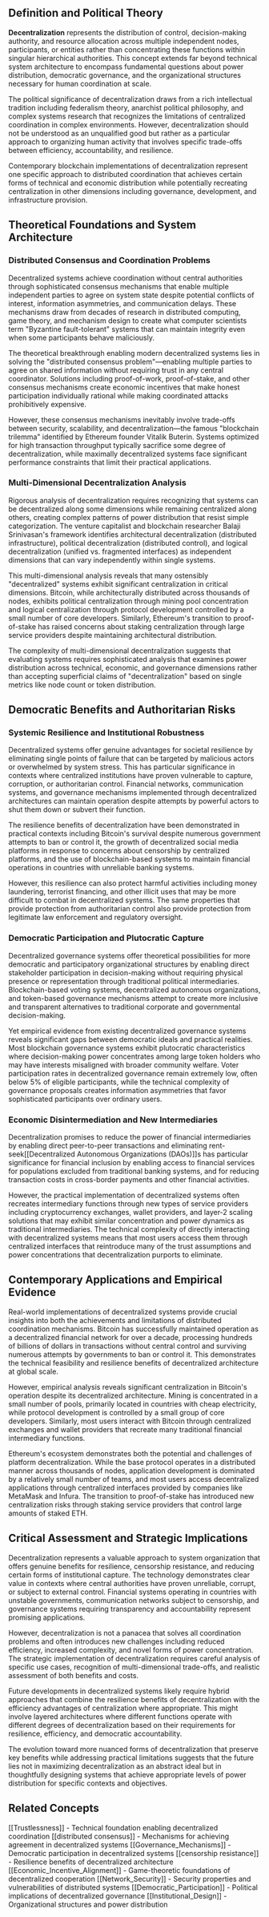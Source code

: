 
## Definition and Political Theory

**Decentralization** represents the distribution of control, decision-making authority, and resource allocation across multiple independent nodes, participants, or entities rather than concentrating these functions within singular hierarchical authorities. This concept extends far beyond technical system architecture to encompass fundamental questions about power distribution, democratic governance, and the organizational structures necessary for human coordination at scale.

The political significance of decentralization draws from a rich intellectual tradition including federalism theory, anarchist political philosophy, and complex systems research that recognizes the limitations of centralized coordination in complex environments. However, decentralization should not be understood as an unqualified good but rather as a particular approach to organizing human activity that involves specific trade-offs between efficiency, accountability, and resilience.

Contemporary blockchain implementations of decentralization represent one specific approach to distributed coordination that achieves certain forms of technical and economic distribution while potentially recreating centralization in other dimensions including governance, development, and infrastructure provision.

## Theoretical Foundations and System Architecture

### Distributed Consensus and Coordination Problems

Decentralized systems achieve coordination without central authorities through sophisticated consensus mechanisms that enable multiple independent parties to agree on system state despite potential conflicts of interest, information asymmetries, and communication delays. These mechanisms draw from decades of research in distributed computing, game theory, and mechanism design to create what computer scientists term "Byzantine fault-tolerant" systems that can maintain integrity even when some participants behave maliciously.

The theoretical breakthrough enabling modern decentralized systems lies in solving the "distributed consensus problem"—enabling multiple parties to agree on shared information without requiring trust in any central coordinator. Solutions including proof-of-work, proof-of-stake, and other consensus mechanisms create economic incentives that make honest participation individually rational while making coordinated attacks prohibitively expensive.

However, these consensus mechanisms inevitably involve trade-offs between security, scalability, and decentralization—the famous "blockchain trilemma" identified by Ethereum founder Vitalik Buterin. Systems optimized for high transaction throughput typically sacrifice some degree of decentralization, while maximally decentralized systems face significant performance constraints that limit their practical applications.

### Multi-Dimensional Decentralization Analysis

Rigorous analysis of decentralization requires recognizing that systems can be decentralized along some dimensions while remaining centralized along others, creating complex patterns of power distribution that resist simple categorization. The venture capitalist and blockchain researcher Balaji Srinivasan's framework identifies architectural decentralization (distributed infrastructure), political decentralization (distributed control), and logical decentralization (unified vs. fragmented interfaces) as independent dimensions that can vary independently within single systems.

This multi-dimensional analysis reveals that many ostensibly "decentralized" systems exhibit significant centralization in critical dimensions. Bitcoin, while architecturally distributed across thousands of nodes, exhibits political centralization through mining pool concentration and logical centralization through protocol development controlled by a small number of core developers. Similarly, Ethereum's transition to proof-of-stake has raised concerns about staking centralization through large service providers despite maintaining architectural distribution.

The complexity of multi-dimensional decentralization suggests that evaluating systems requires sophisticated analysis that examines power distribution across technical, economic, and governance dimensions rather than accepting superficial claims of "decentralization" based on single metrics like node count or token distribution.

## Democratic Benefits and Authoritarian Risks

### Systemic Resilience and Institutional Robustness

Decentralized systems offer genuine advantages for societal resilience by eliminating single points of failure that can be targeted by malicious actors or overwhelmed by system stress. This has particular significance in contexts where centralized institutions have proven vulnerable to capture, corruption, or authoritarian control. Financial networks, communication systems, and governance mechanisms implemented through decentralized architectures can maintain operation despite attempts by powerful actors to shut them down or subvert their function.

The resilience benefits of decentralization have been demonstrated in practical contexts including Bitcoin's survival despite numerous government attempts to ban or control it, the growth of decentralized social media platforms in response to concerns about censorship by centralized platforms, and the use of blockchain-based systems to maintain financial operations in countries with unreliable banking systems.

However, this resilience can also protect harmful activities including money laundering, terrorist financing, and other illicit uses that may be more difficult to combat in decentralized systems. The same properties that provide protection from authoritarian control also provide protection from legitimate law enforcement and regulatory oversight.

### Democratic Participation and Plutocratic Capture

Decentralized governance systems offer theoretical possibilities for more democratic and participatory organizational structures by enabling direct stakeholder participation in decision-making without requiring physical presence or representation through traditional political intermediaries. Blockchain-based voting systems, decentralized autonomous organizations, and token-based governance mechanisms attempt to create more inclusive and transparent alternatives to traditional corporate and governmental decision-making.

Yet empirical evidence from existing decentralized governance systems reveals significant gaps between democratic ideals and practical realities. Most blockchain governance systems exhibit plutocratic characteristics where decision-making power concentrates among large token holders who may have interests misaligned with broader community welfare. Voter participation rates in decentralized governance remain extremely low, often below 5% of eligible participants, while the technical complexity of governance proposals creates information asymmetries that favor sophisticated participants over ordinary users.

### Economic Disintermediation and New Intermediaries

Decentralization promises to reduce the power of financial intermediaries by enabling direct peer-to-peer transactions and eliminating rent-seek[[Decentralized Autonomous Organizations (DAOs)]]s has particular significance for financial inclusion by enabling access to financial services for populations excluded from traditional banking systems, and for reducing transaction costs in cross-border payments and other financial activities.

However, the practical implementation of decentralized systems often recreates intermediary functions through new types of service providers including cryptocurrency exchanges, wallet providers, and layer-2 scaling solutions that may exhibit similar concentration and power dynamics as traditional intermediaries. The technical complexity of directly interacting with decentralized systems means that most users access them through centralized interfaces that reintroduce many of the trust assumptions and power concentrations that decentralization purports to eliminate.

## Contemporary Applications and Empirical Evidence

Real-world implementations of decentralized systems provide crucial insights into both the achievements and limitations of distributed coordination mechanisms. Bitcoin has successfully maintained operation as a decentralized financial network for over a decade, processing hundreds of billions of dollars in transactions without central control and surviving numerous attempts by governments to ban or control it. This demonstrates the technical feasibility and resilience benefits of decentralized architecture at global scale.

However, empirical analysis reveals significant centralization in Bitcoin's operation despite its decentralized architecture. Mining is concentrated in a small number of pools, primarily located in countries with cheap electricity, while protocol development is controlled by a small group of core developers. Similarly, most users interact with Bitcoin through centralized exchanges and wallet providers that recreate many traditional financial intermediary functions.

Ethereum's ecosystem demonstrates both the potential and challenges of platform decentralization. While the base protocol operates in a distributed manner across thousands of nodes, application development is dominated by a relatively small number of teams, and most users access decentralized applications through centralized interfaces provided by companies like MetaMask and Infura. The transition to proof-of-stake has introduced new centralization risks through staking service providers that control large amounts of staked ETH.

## Critical Assessment and Strategic Implications

Decentralization represents a valuable approach to system organization that offers genuine benefits for resilience, censorship resistance, and reducing certain forms of institutional capture. The technology demonstrates clear value in contexts where central authorities have proven unreliable, corrupt, or subject to external control. Financial systems operating in countries with unstable governments, communication networks subject to censorship, and governance systems requiring transparency and accountability represent promising applications.

However, decentralization is not a panacea that solves all coordination problems and often introduces new challenges including reduced efficiency, increased complexity, and novel forms of power concentration. The strategic implementation of decentralization requires careful analysis of specific use cases, recognition of multi-dimensional trade-offs, and realistic assessment of both benefits and costs.

Future developments in decentralized systems likely require hybrid approaches that combine the resilience benefits of decentralization with the efficiency advantages of centralization where appropriate. This might involve layered architectures where different functions operate with different degrees of decentralization based on their requirements for resilience, efficiency, and democratic accountability.

The evolution toward more nuanced forms of decentralization that preserve key benefits while addressing practical limitations suggests that the future lies not in maximizing decentralization as an abstract ideal but in thoughtfully designing systems that achieve appropriate levels of power distribution for specific contexts and objectives.

## Related Concepts

[[Trustlessness]] - Technical foundation enabling decentralized coordination
[[distributed consensus]] - Mechanisms for achieving agreement in decentralized systems
[[Governance_Mechanisms]] - Democratic participation in decentralized systems
[[censorship resistance]] - Resilience benefits of decentralized architecture
[[Economic_Incentive_Alignment]] - Game-theoretic foundations of decentralized cooperation
[[Network_Security]] - Security properties and vulnerabilities of distributed systems
[[Democratic_Participation]] - Political implications of decentralized governance
[[Institutional_Design]] - Organizational structures and power distribution
